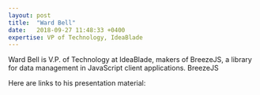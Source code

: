 ```yaml
---
layout: post
title:  "Ward Bell"
date:   2018-09-27 11:48:33 +0400
expertise: VP of Technology, IdeaBlade
---
```


Ward Bell is V.P. of Technology at IdeaBlade, makers of BreezeJS, a library for data management in JavaScript client applications. BreezeJS

Here are links to his presentation material:

